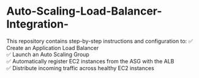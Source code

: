 # Auto-Scaling-Load-Balancer-Integration-
This repository contains step-by-step instructions and configuration to:
✅ Create an Application Load Balancer <br>
✅ Launch an Auto Scaling Group <br>
✅ Automatically register EC2 instances from the ASG with the ALB <br>
✅ Distribute incoming traffic across healthy EC2 instances <br>
